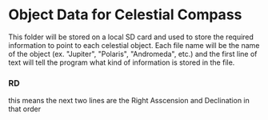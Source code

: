 # Object Data for Celestial Compass
This folder will be stored on a local SD card and used to store the required information to point to each celestial object. Each file name will be the name of the object (ex. "Jupiter", "Polaris", "Andromeda", etc.) and the first line of text will tell the program what kind of information is stored in the file.

### RD
this means the next two lines are the Right Asscension and Declination in that order
